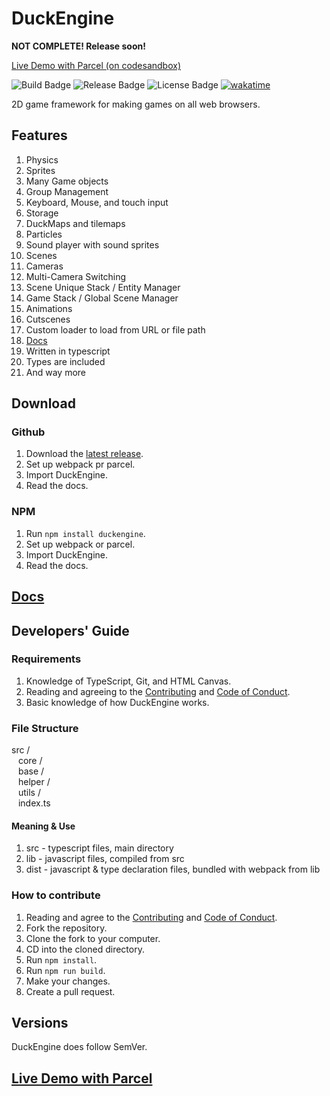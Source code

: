 # DuckEngine

**NOT COMPLETE! Release soon!**

[Live Demo with Parcel (on codesandbox)](https://codesandbox.io/s/duckengine-test-7gfbt?file=/src/scene.js)

![Build Badge](https://img.shields.io/github/workflow/status/ksplatdev/DuckEngine/CodeQL?style=flat-square)
![Release Badge](https://img.shields.io/github/v/release/ksplatdev/DuckEngine?style=flat-square)
![License Badge](https://img.shields.io/github/license/ksplatdev/DuckEngine?label=license&style=flat-square)
[![wakatime](https://wakatime.com/badge/github/ksplatdev/DuckEngine.svg)](https://wakatime.com/badge/github/ksplatdev/DuckEngine)

2D game framework for making games on all web browsers.

## Features

1. Physics
2. Sprites
3. Many Game objects
4. Group Management
5. Keyboard, Mouse, and touch input
6. Storage
7. DuckMaps and tilemaps
8. Particles
9. Sound player with sound sprites
10. Scenes
11. Cameras
12. Multi-Camera Switching
13. Scene Unique Stack / Entity Manager
14. Game Stack / Global Scene Manager
15. Animations
16. Cutscenes
17. Custom loader to load from URL or file path
18. [Docs](https://ksplatdev.github.io/DuckEngine/)
19. Written in typescript
20. Types are included
21. And way more

## Download

### Github

1. Download the [latest release](https://github.com/ksplatdev/DuckEngine/releases/latest).
2. Set up webpack pr parcel.
3. Import DuckEngine.
4. Read the docs.

### NPM

1. Run `npm install duckengine`.
2. Set up webpack or parcel.
3. Import DuckEngine.
4. Read the docs.

## [Docs](https://ksplatdev.github.io/DuckEngine/)

## Developers' Guide

### Requirements

1. Knowledge of TypeScript, Git, and HTML Canvas.
2. Reading and agreeing to the [Contributing](CONTRIBUTING.md) and [Code of Conduct](CODE_OF_CONDUCT.md).
3. Basic knowledge of how DuckEngine works.

### File Structure

src / \
&ensp; core / \
&ensp; base / \
&ensp; helper / \
&ensp; utils / \
&ensp; index.ts

#### Meaning & Use

1. src - typescript files, main directory
2. lib - javascript files, compiled from src
3. dist - javascript & type declaration files, bundled with webpack from lib

### How to contribute

1. Reading and agree to the [Contributing](CONTRIBUTING.md) and [Code of Conduct](CODE_OF_CONDUCT.md).
2. Fork the repository.
3. Clone the fork to your computer.
4. CD into the cloned directory.
5. Run `npm install`.
6. Run `npm run build`.
7. Make your changes.
8. Create a pull request.

## Versions

DuckEngine does follow SemVer.

## [Live Demo with Parcel](https://codesandbox.io/s/duckengine-test-7gfbt?file=/src/scene.js)
